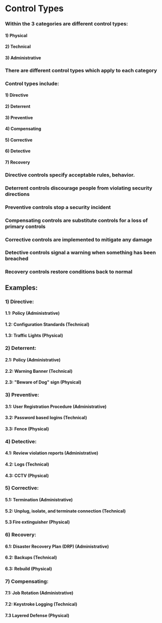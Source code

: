 # Control Types

### Within the 3 categories are different control types:

#### 1) Physical

#### 2) Technical

#### 3) Administrative

### There are different control types which apply to each category

### Control types include:

#### 1) Directive

#### 2) Deterrent

#### 3) Preventive

#### 4) Compensating

#### 5) Corrective

#### 6) Detective

#### 7) Recovery

### Directive controls specify acceptable rules, behavior.

### Deterrent controls discourage people from violating security directions

### Preventive controls stop a security incident

### Compensating controls are substitute controls for a loss of primary controls

### Corrective controls are implemented to mitigate any damage

### Detective controls signal a warning when something has been breached

### Recovery controls restore conditions back to normal

## Examples:

### 1) Directive: 

#### 1.1: Policy (Administrative)

#### 1.2: Configuration Standards (Technical)

#### 1.3: Traffic Lights (Physical)

### 2) Deterrent: 

#### 2.1: Policy (Administrative)

#### 2.2: Warning Banner (Technical)

#### 2.3: "Beware of Dog" sign (Physical)

### 3) Preventive:

#### 3.1: User Registration Procedure (Administrative)

#### 3.2: Password based logins (Technical)

#### 3.3: Fence (Physical)

### 4) Detective:

#### 4.1: Review violation reports (Administrative)

#### 4.2: Logs (Technical)

#### 4.3: CCTV (Physical)

### 5) Corrective:

#### 5.1: Termination (Administrative)

#### 5.2: Unplug, isolate, and terminate connection (Technical)

#### 5.3 Fire extinguisher (Physical)

### 6) Recovery:

#### 6.1: Disaster Recovery Plan (DRP) (Administrative)

#### 6.2: Backups (Technical)

#### 6.3: Rebuild (Physical)

### 7) Compensating:

#### 7.1: Job Rotation (Administrative)

#### 7.2: Keystroke Logging (Technical)

#### 7.3 Layered Defense (Physical)
